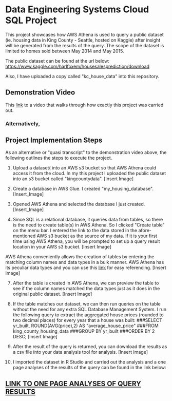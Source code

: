 # Data Engineering Systems Cloud SQL Project
This project showcases how AWS Athena is used to query a public dataset (ie. housing data in King County - Seattle, hosted on Kaggle) after insight will be generated from the results of the query. The scope of the dataset is limited to homes sold between May 2014 and May 2015.

The public dataset can be found at the url below:
https://www.kaggle.com/harlfoxem/housesalesprediction/download

Also, I have uploaded a copy called "kc_house_data" into this repository.

## Demonstration Video
This [link](insertYouTubeVideo) to a video that walks through how exactly this project was carried out.

### Alternatively,

## Project Implementation Steps
As an alternative or "quasi transcript" to the demonstration video above, the following outlines the steps to execute the project.

1. Upload a dataset( into an AWS s3 bucket so that AWS Athena could access it from the cloud. In my this project I uploaded the public dataset into an s3 bucket called "kingcountydata".
[Insert Image]

3. Create a database in AWS Glue. I created "my_housing_database".
[Insert_Image]

4. Opened AWS Athena and selected the database I just created.
[Insert_Image]

6. Since SQL is a relational database, it queries data from tables, so there is the need to create table(s) in AWS Athena. So I clicked "Create table" on the menu bar. I entered the link to the data stored in the afore-mentioned AWS s3 bucket as the source of my data. If it is your first time using AWS Athena, you will be prompted to set up a query result location in your AWS s3 bucket.
[Insert Image]

AWS Athena conveniently allows the creation of tables by entering the matching column names and data types in a bulk manner. AWS Athena has its peculiar data types and you can use this [link](https://docs.aws.amazon.com/athena/latest/ug/data-types.html) for easy referencing.
[Insert Image]

7. After the table is created in AWS Athena, we can preview the table to see if the column names matched the data types just as it does in the original public dataset.
[Insert Image]

8. If the table matches our dataset, we can then run queries on the table without the need for any extra SQL Database Management System. I run the following query to extract the aggregated house prices (rounded to two decimal places) for every year that a house was built:
###SELECT yr_built, ROUND(AVG(price),2) AS "average_house_price"
###FROM king_county_housing_data
###GROUP BY yr_built
###ORDER BY 2 DESC;
[Insert Image]

9. After the result of the query is returned, you can download the results as a csv file into your data analysis tool for analysis. 
[Insert Image]

10. I imported the dataset in R Studio and carried out the analysis and a one page analyses of the results of the query can be found in the link below:

## [LINK TO ONE PAGE ANALYSES OF QUERY RESULTS](https://github.com/johnowusuduah/CloudSQL/blob/main/visualization_markdown.html)
